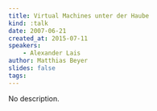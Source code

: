 ```yaml
---
title: Virtual Machines unter der Haube
kind: :talk
date: 2007-06-21
created_at: 2015-07-11
speakers:
    - Alexander Lais
author: Matthias Beyer
slides: false
tags:
---
```


No description.
